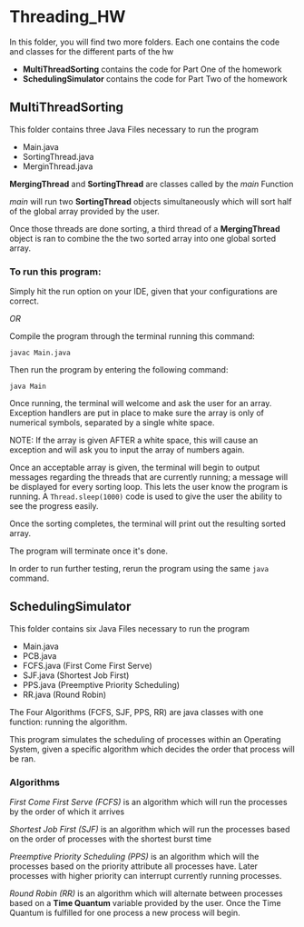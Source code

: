 # Threading_HW
In this folder, you will find two more folders.
Each one contains the code and classes for the different parts of the hw
  - **MultiThreadSorting** contains the code for Part One of the homework
  - **SchedulingSimulator** contains the code for Part Two of the homework
  
## MultiThreadSorting
This folder contains three Java Files necessary to run the program
  - Main.java
  - SortingThread.java
  - MerginThread.java


 **MergingThread** and **SortingThread** are classes called by the *main* Function
 
 
 *main* will run two **SortingThread** objects simultaneously which will sort half of the global array provided by the user.
 
 
 Once those threads are done sorting, a third thread of a **MergingThread** object is ran to combine the the two sorted array into one global sorted array.
 
 
### To run this program:
 
Simply hit the run option on your IDE, given that your configurations are correct.

*OR*

Compile the program through the terminal running this command:


`javac Main.java`


Then run the program by entering the following command:


`java Main`
 
 
 Once running, the terminal will welcome and ask the user for an array. Exception handlers are put in place to make sure the array is only of numerical symbols, separated by a single white space. 
 
 
 NOTE: If the array is given AFTER a white space, this will cause an exception and will ask you to input the array of numbers again.
 
 
 Once an acceptable array is given, the terminal will begin to output messages regarding the threads that are currently running; a message will be displayed for every sorting loop. This lets the user know the program is running. A `Thread.sleep(1000)` code is used to give the user the ability to see the progress easily.
 
 
 Once the sorting completes, the terminal will print out the resulting sorted array.
 
 
 The program will terminate once it's done.
 
 
 In order to run further testing, rerun the program using the same `java` command.
 
 
 ## SchedulingSimulator
 This folder contains six Java Files necessary to run the program
  - Main.java
  - PCB.java
  - FCFS.java (First Come First Serve)
  - SJF.java (Shortest Job First)
  - PPS.java (Preemptive Priority Scheduling)
  - RR.java (Round Robin)

The Four Algorithms (FCFS, SJF, PPS, RR) are java classes with one function: running the algorithm.


This program simulates the scheduling of processes within an Operating System, given a specific algorithm which decides the order that process will be ran.

### Algorithms

*First Come First Serve (FCFS)* is an algorithm which will run the processes by the order of which it arrives

*Shortest Job First (SJF)* is an algorithm which will run the processes based on the order of processes with the shortest burst time

*Preemptive Priority Scheduling (PPS)* is an algorithm which will the processes based on the priority attribute all processes have. Later processes with higher priority can interrupt currently running processes.

*Round Robin (RR)* is an algorithm which will alternate between processes based on a **Time Quantum** variable provided by the user. Once the Time Quantum is fulfilled for one process a new process will begin.


